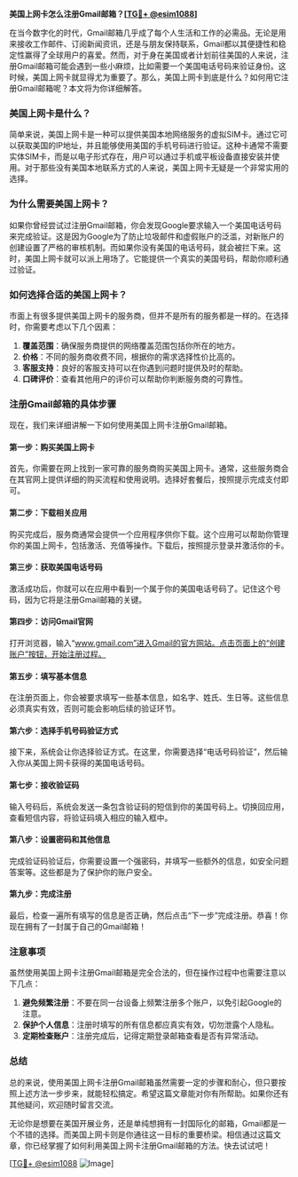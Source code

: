 **美国上网卡怎么注册Gmail邮箱？[[TG💪+ @esim1088](https://t.me/s/esim1088)]**

在当今数字化的时代，Gmail邮箱几乎成了每个人生活和工作的必需品。无论是用来接收工作邮件、订阅新闻资讯，还是与朋友保持联系，Gmail都以其便捷性和稳定性赢得了全球用户的喜爱。然而，对于身在美国或者计划前往美国的人来说，注册Gmail邮箱可能会遇到一些小麻烦，比如需要一个美国电话号码来验证身份。这时候，美国上网卡就显得尤为重要了。那么，美国上网卡到底是什么？如何用它注册Gmail邮箱呢？本文将为你详细解答。

### 美国上网卡是什么？

简单来说，美国上网卡是一种可以提供美国本地网络服务的虚拟SIM卡。通过它可以获取美国的IP地址，并且能够使用美国的手机号码进行验证。这种卡通常不需要实体SIM卡，而是以电子形式存在，用户可以通过手机或平板设备直接安装并使用。对于那些没有美国本地联系方式的人来说，美国上网卡无疑是一个非常实用的选择。

### 为什么需要美国上网卡？

如果你曾经尝试过注册Gmail邮箱，你会发现Google要求输入一个美国电话号码来完成验证。这是因为Google为了防止垃圾邮件和虚假账户的泛滥，对新账户的创建设置了严格的审核机制。而如果你没有美国的电话号码，就会被拦下来。这时，美国上网卡就可以派上用场了。它能提供一个真实的美国号码，帮助你顺利通过验证。

### 如何选择合适的美国上网卡？

市面上有很多提供美国上网卡的服务商，但并不是所有的服务都是一样的。在选择时，你需要考虑以下几个因素：

1. **覆盖范围**：确保服务商提供的网络覆盖范围包括你所在的地方。
2. **价格**：不同的服务商收费不同，根据你的需求选择性价比高的。
3. **客服支持**：良好的客服支持可以在你遇到问题时提供及时的帮助。
4. **口碑评价**：查看其他用户的评价可以帮助你判断服务商的可靠性。

### 注册Gmail邮箱的具体步骤

现在，我们来详细讲解一下如何使用美国上网卡注册Gmail邮箱。

#### 第一步：购买美国上网卡

首先，你需要在网上找到一家可靠的服务商购买美国上网卡。通常，这些服务商会在其官网上提供详细的购买流程和使用说明。选择好套餐后，按照提示完成支付即可。

#### 第二步：下载相关应用

购买完成后，服务商通常会提供一个应用程序供你下载。这个应用可以帮助你管理你的美国上网卡，包括激活、充值等操作。下载后，按照提示登录并激活你的卡。

#### 第三步：获取美国电话号码

激活成功后，你就可以在应用中看到一个属于你的美国电话号码了。记住这个号码，因为它将是注册Gmail邮箱的关键。

#### 第四步：访问Gmail官网

打开浏览器，输入“www.gmail.com”进入Gmail的官方网站。点击页面上的“创建账户”按钮，开始注册过程。

#### 第五步：填写基本信息

在注册页面上，你会被要求填写一些基本信息，如名字、姓氏、生日等。这些信息必须真实有效，否则可能会影响后续的验证环节。

#### 第六步：选择手机号码验证方式

接下来，系统会让你选择验证方式。在这里，你需要选择“电话号码验证”，然后输入你从美国上网卡获得的美国电话号码。

#### 第七步：接收验证码

输入号码后，系统会发送一条包含验证码的短信到你的美国号码上。切换回应用，查看短信内容，将验证码填入相应的输入框中。

#### 第八步：设置密码和其他信息

完成验证码验证后，你需要设置一个强密码，并填写一些额外的信息，如安全问题答案等。这些都是为了保护你的账户安全。

#### 第九步：完成注册

最后，检查一遍所有填写的信息是否正确，然后点击“下一步”完成注册。恭喜！你现在拥有了一封属于自己的Gmail邮箱！

### 注意事项

虽然使用美国上网卡注册Gmail邮箱是完全合法的，但在操作过程中也需要注意以下几点：

1. **避免频繁注册**：不要在同一台设备上频繁注册多个账户，以免引起Google的注意。
2. **保护个人信息**：注册时填写的所有信息都应真实有效，切勿泄露个人隐私。
3. **定期检查账户**：注册完成后，记得定期登录邮箱查看是否有异常活动。

### 总结

总的来说，使用美国上网卡注册Gmail邮箱虽然需要一定的步骤和耐心，但只要按照上述方法一步步来，就能轻松搞定。希望这篇文章能对你有所帮助。如果你还有其他疑问，欢迎随时留言交流。

无论你是想要在美国开展业务，还是单纯想拥有一封国际化的邮箱，Gmail都是一个不错的选择。而美国上网卡则是你通往这一目标的重要桥梁。相信通过这篇文章，你已经掌握了如何利用美国上网卡注册Gmail邮箱的方法。快去试试吧！

[[TG💪+ @esim1088](https://t.me/s/esim1088) ![Image](https://i.postimg.cc/4NQfJmqS/Snipaste-2025-05-13-00-14-12.png)]